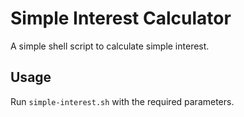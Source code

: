 # Simple Interest Calculator
A simple shell script to calculate simple interest.
## Usage
Run `simple-interest.sh` with the required parameters.

